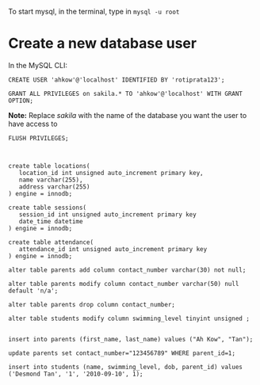To start mysql, in the terminal, type in `mysql -u root`

# Create a new database user
In the MySQL CLI:
```
CREATE USER 'ahkow'@'localhost' IDENTIFIED BY 'rotiprata123';
```

```
GRANT ALL PRIVILEGES on sakila.* TO 'ahkow'@'localhost' WITH GRANT OPTION;
```
**Note:** Replace *sakila* with the name of the database you want the user to have access to
 
 ```
FLUSH PRIVILEGES;



create table locations(
    location_id int unsigned auto_increment primary key,
    name varchar(255),
    address varchar(255)
) engine = innodb;

create table sessions(
    session_id int unsigned auto_increment primary key
    date_time datetime
) engine = innodb;

create table attendance(
    attendance_id int unsigned auto_increment primary key
) engine = innodb;

alter table parents add column contact_number varchar(30) not null;

alter table parents modify column contact_number varchar(50) null default 'n/a';

alter table parents drop column contact_number;

alter table students modify column swimming_level tinyint unsigned ;


insert into parents (first_name, last_name) values ("Ah Kow", "Tan");

update parents set contact_number="123456789" WHERE parent_id=1;

insert into students (name, swimming_level, dob, parent_id) values ('Desmond Tan', '1', '2010-09-10', 1);